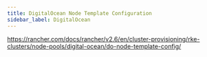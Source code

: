 ```yaml
---
title: DigitalOcean Node Template Configuration
sidebar_label: DigitalOcean
---
```


https://rancher.com/docs/rancher/v2.6/en/cluster-provisioning/rke-clusters/node-pools/digital-ocean/do-node-template-config/
